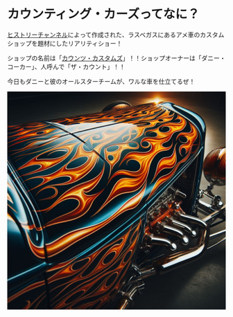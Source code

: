 # カウンティング・カーズってなに？

[ヒストリーチャンネル](https://jp.history.com/)によって作成された、ラスベガスにあるアメ車のカスタムショップを題材にしたリアリティショー！

ショップの名前は「[カウンツ・カスタムズ](https://www.countskustoms.com/index.html)」！！ショップオーナーは「ダニー・コーカー」、人呼んで「ザ・カウント」！！

今日もダニーと彼のオールスターチームが、ワルな車を仕立てるぜ！

![what_is_counting_cars](../images/_0b2f1b6b-536b-4683-91be-3fefc04d300c.jpg)